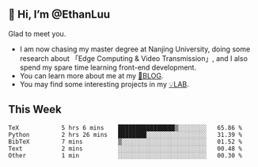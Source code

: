 ## 👋 Hi, I’m @EthanLuu

Glad to meet you.

- I am now chasing my master degree at Nanjing University, doing some research about 「Edge Computing & Video Transmission」, and I also spend my spare time learning front-end development.
- You can learn more about me at my [📝BLOG](https://blog.ethanloo.cn).
- You may find some interesting projects in my [💡LAB](https://lab.ethanloo.cn).

## This Week
<!--START_SECTION:waka-->

```text
TeX            5 hrs 6 mins    ████████████████▒░░░░░░░░   65.86 %
Python         2 hrs 26 mins   ████████░░░░░░░░░░░░░░░░░   31.39 %
BibTeX         7 mins          ▒░░░░░░░░░░░░░░░░░░░░░░░░   01.52 %
Text           2 mins          ░░░░░░░░░░░░░░░░░░░░░░░░░   00.48 %
Other          1 min           ░░░░░░░░░░░░░░░░░░░░░░░░░   00.30 %
```

<!--END_SECTION:waka-->
